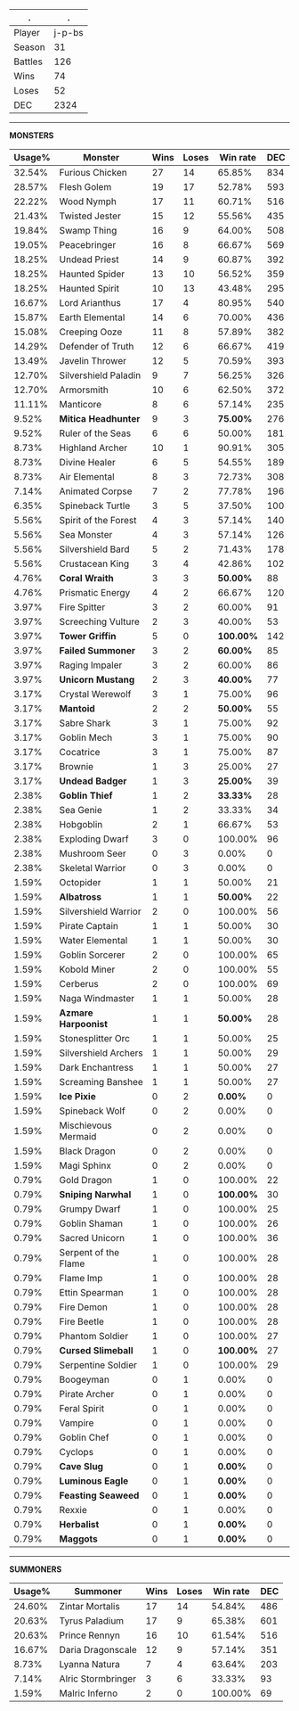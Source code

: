 .|.
|-|-
Player|j-p-bs
Season|31
Battles|126
Wins|74
Loses|52
DEC|2324

---
**MONSTERS**

Usage%|Monster|Wins|Loses|Win rate|DEC|
-|-|-|-|-|-|
32.54%|Furious Chicken|27|14|65.85%|834|
28.57%|Flesh Golem|19|17|52.78%|593|
22.22%|Wood Nymph|17|11|60.71%|516|
21.43%|Twisted Jester|15|12|55.56%|435|
19.84%|Swamp Thing|16|9|64.00%|508|
19.05%|Peacebringer|16|8|66.67%|569|
18.25%|Undead Priest|14|9|60.87%|392|
18.25%|Haunted Spider|13|10|56.52%|359|
18.25%|Haunted Spirit|10|13|43.48%|295|
16.67%|Lord Arianthus|17|4|80.95%|540|
15.87%|Earth Elemental|14|6|70.00%|436|
15.08%|Creeping Ooze|11|8|57.89%|382|
14.29%|Defender of Truth|12|6|66.67%|419|
13.49%|Javelin Thrower|12|5|70.59%|393|
12.70%|Silvershield Paladin|9|7|56.25%|326|
12.70%|Armorsmith|10|6|62.50%|372|
11.11%|Manticore|8|6|57.14%|235|
9.52%|**Mitica Headhunter**|9|3|**75.00%**|276|
9.52%|Ruler of the Seas|6|6|50.00%|181|
8.73%|Highland Archer|10|1|90.91%|305|
8.73%|Divine Healer|6|5|54.55%|189|
8.73%|Air Elemental|8|3|72.73%|308|
7.14%|Animated Corpse|7|2|77.78%|196|
6.35%|Spineback Turtle|3|5|37.50%|100|
5.56%|Spirit of the Forest|4|3|57.14%|140|
5.56%|Sea Monster|4|3|57.14%|126|
5.56%|Silvershield Bard|5|2|71.43%|178|
5.56%|Crustacean King|3|4|42.86%|102|
4.76%|**Coral Wraith**|3|3|**50.00%**|88|
4.76%|Prismatic Energy|4|2|66.67%|120|
3.97%|Fire Spitter|3|2|60.00%|91|
3.97%|Screeching Vulture|2|3|40.00%|53|
3.97%|**Tower Griffin**|5|0|**100.00%**|142|
3.97%|**Failed Summoner**|3|2|**60.00%**|85|
3.97%|Raging Impaler|3|2|60.00%|86|
3.97%|**Unicorn Mustang**|2|3|**40.00%**|77|
3.17%|Crystal Werewolf|3|1|75.00%|96|
3.17%|**Mantoid**|2|2|**50.00%**|55|
3.17%|Sabre Shark|3|1|75.00%|92|
3.17%|Goblin Mech|3|1|75.00%|90|
3.17%|Cocatrice|3|1|75.00%|87|
3.17%|Brownie|1|3|25.00%|27|
3.17%|**Undead Badger**|1|3|**25.00%**|39|
2.38%|**Goblin Thief**|1|2|**33.33%**|28|
2.38%|Sea Genie|1|2|33.33%|34|
2.38%|Hobgoblin|2|1|66.67%|53|
2.38%|Exploding Dwarf|3|0|100.00%|96|
2.38%|Mushroom Seer|0|3|0.00%|0|
2.38%|Skeletal Warrior|0|3|0.00%|0|
1.59%|Octopider|1|1|50.00%|21|
1.59%|**Albatross**|1|1|**50.00%**|22|
1.59%|Silvershield Warrior|2|0|100.00%|56|
1.59%|Pirate Captain|1|1|50.00%|30|
1.59%|Water Elemental|1|1|50.00%|30|
1.59%|Goblin Sorcerer|2|0|100.00%|65|
1.59%|Kobold Miner|2|0|100.00%|55|
1.59%|Cerberus|2|0|100.00%|69|
1.59%|Naga Windmaster|1|1|50.00%|28|
1.59%|**Azmare Harpoonist**|1|1|**50.00%**|28|
1.59%|Stonesplitter Orc|1|1|50.00%|25|
1.59%|Silvershield Archers|1|1|50.00%|29|
1.59%|Dark Enchantress|1|1|50.00%|27|
1.59%|Screaming Banshee|1|1|50.00%|27|
1.59%|**Ice Pixie**|0|2|**0.00%**|0|
1.59%|Spineback Wolf|0|2|0.00%|0|
1.59%|Mischievous Mermaid|0|2|0.00%|0|
1.59%|Black Dragon|0|2|0.00%|0|
1.59%|Magi Sphinx|0|2|0.00%|0|
0.79%|Gold Dragon|1|0|100.00%|22|
0.79%|**Sniping Narwhal**|1|0|**100.00%**|30|
0.79%|Grumpy Dwarf|1|0|100.00%|25|
0.79%|Goblin Shaman|1|0|100.00%|26|
0.79%|Sacred Unicorn|1|0|100.00%|36|
0.79%|Serpent of the Flame|1|0|100.00%|28|
0.79%|Flame Imp|1|0|100.00%|28|
0.79%|Ettin Spearman|1|0|100.00%|28|
0.79%|Fire Demon|1|0|100.00%|28|
0.79%|Fire Beetle|1|0|100.00%|28|
0.79%|Phantom Soldier|1|0|100.00%|27|
0.79%|**Cursed Slimeball**|1|0|**100.00%**|27|
0.79%|Serpentine Soldier|1|0|100.00%|29|
0.79%|Boogeyman|0|1|0.00%|0|
0.79%|Pirate Archer|0|1|0.00%|0|
0.79%|Feral Spirit|0|1|0.00%|0|
0.79%|Vampire|0|1|0.00%|0|
0.79%|Goblin Chef|0|1|0.00%|0|
0.79%|Cyclops|0|1|0.00%|0|
0.79%|**Cave Slug**|0|1|**0.00%**|0|
0.79%|**Luminous Eagle**|0|1|**0.00%**|0|
0.79%|**Feasting Seaweed**|0|1|**0.00%**|0|
0.79%|Rexxie|0|1|0.00%|0|
0.79%|**Herbalist**|0|1|**0.00%**|0|
0.79%|**Maggots**|0|1|**0.00%**|0|

---
**SUMMONERS**

Usage%|Summoner|Wins|Loses|Win rate|DEC|
-|-|-|-|-|-|
24.60%|Zintar Mortalis|17|14|54.84%|486|
20.63%|Tyrus Paladium|17|9|65.38%|601|
20.63%|Prince Rennyn|16|10|61.54%|516|
16.67%|Daria Dragonscale|12|9|57.14%|351|
8.73%|Lyanna Natura|7|4|63.64%|203|
7.14%|Alric Stormbringer|3|6|33.33%|93|
1.59%|Malric Inferno|2|0|100.00%|69|
